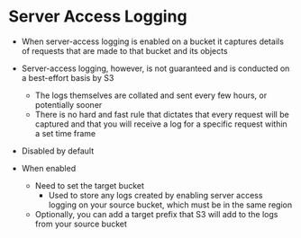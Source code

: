 # Server Access Logging

- When server-access logging is enabled on a bucket it captures details of requests that are made to that bucket and its objects

- Server-access logging, however, is not guaranteed and is conducted on a best-effort basis by S3
	- The logs themselves are collated and sent every few hours, or potentially sooner
	- There is no hard and fast rule that dictates that every request will be captured and that you will receive a log for a specific request within a set time frame

- Disabled by default

- When enabled
	- Need to set the target bucket
		- Used to store any logs created by enabling server access logging on your source bucket, which must be in the same region
	- Optionally, you can add a target prefix that S3 will add to the logs from your source bucket